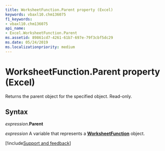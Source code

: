 ```yaml
---
title: WorksheetFunction.Parent property (Excel)
keywords: vbaxl10.chm136075
f1_keywords:
- vbaxl10.chm136075
api_name:
- Excel.WorksheetFunction.Parent
ms.assetid: 89861cd7-4261-61b7-697e-79f3cbf5dc29
ms.date: 05/24/2019
ms.localizationpriority: medium
---
```



# WorksheetFunction.Parent property (Excel)

Returns the parent object for the specified object. Read-only.


## Syntax

_expression_.**Parent**

_expression_ A variable that represents a **[WorksheetFunction](Excel.WorksheetFunction.md)** object.




[!include[Support and feedback](~/includes/feedback-boilerplate.md)]